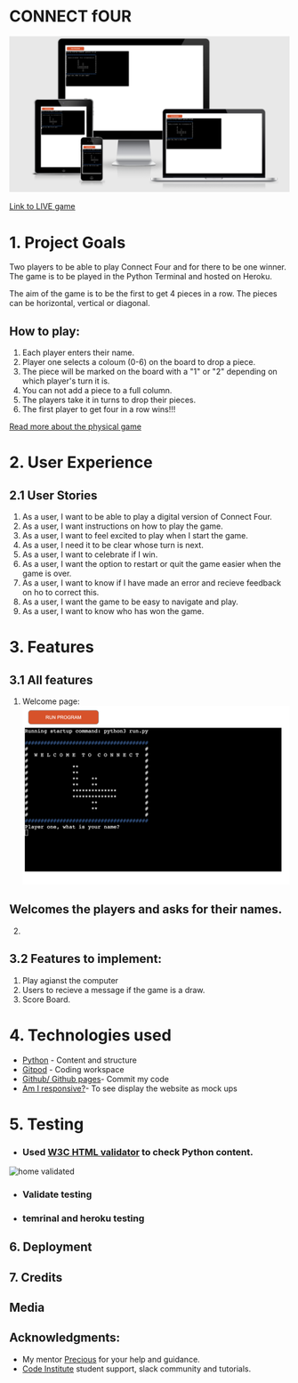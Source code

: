 # CONNECT fOUR
![Mock up of home](readmeimages/homescreen.png)

[Link to LIVE game](https://connect-four-by-ange.herokuapp.com//)

# 1. Project Goals
Two players to be able to play Connect Four and for there to be one winner. The game is to be played in the Python Terminal and hosted on Heroku. 

The aim of the game is to be the first to get 4 pieces in a row. The pieces can be horizontal, vertical or diagonal. 

##  How to play:
1. Each player enters their name.
2. Player one selects a coloum (0-6) on the board to drop a piece. 
3. The piece will be marked on the board with a "1" or "2" depending on which player's turn it is. 
4. You can not add a piece to a full column. 
5. The players take it in turns to drop their pieces. 
6. The first player to get four in a row wins!!!

[Read more about the physical game](https://en.wikipedia.org/wiki/Connect_Four)


# 2. User Experience

## 2.1 User Stories 
1. As a user, I want to be able to play a digital version of Connect Four. 
2. As a user, I want instructions on how to play the game.
3. As a user, I want to feel excited to play when I start the game.
4. As a user, I need it to be clear whose turn is next. 
5. As a user, I want to celebrate if I win. 
6. As a user, I want the option to restart or quit the game easier when the game is over. 
7. As a user, I want to know if I have made an error and recieve feedback on ho to correct this. 
8. As a user, I want the game to be easy to navigate and play. 
9. As a user, I want to know who has won the game. 

# 3. Features

## 3.1 All features

1. Welcome page:
![welcome page](readmeimages/welcome.png)
## Welcomes the players and asks for their names.

2. 
## 3.2 Features to implement:
1. Play agianst the computer
2. Users to recieve a message if the game is a draw. 
3. Score Board. 



# 4. Technologies used 
* [Python](https://en.wikipedia.org/wiki/Python_(programming_language)) - Content and structure
* [Gitpod](https://www.gitpod.io/) - Coding workspace
* [Github/ Github pages](https://github.com/)- Commit my code
* [Am I responsive?](http://ami.responsivedesign.is/#)- To see display the website as mock ups  

# 5. Testing 
 - ### Used [W3C HTML validator](https://validator.w3.org/#validate_by_input) to check Python content.
![home validated]()
- ### Validate testing
- ### temrinal and heroku testing

## 6. Deployment



## 7. Credits

## Media



## Acknowledgments:
* My mentor [Precious](https://www.linkedin.com/in/precious-ijege-908a00168/?originalSubdomain=ng) for your help and guidance. 
* [Code Institute](https://codeinstitute.net/) student support, slack community and tutorials. 